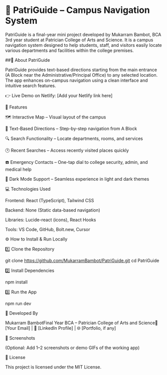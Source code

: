 # 📌 PatriGuide – Campus Navigation System

PatriGuide is a final-year mini project developed by Mukarram Bambot, BCA 3rd year student at Patrician College of Arts and Science. It is a campus navigation system designed to help students, staff, and visitors easily locate various departments and facilities within the college premises.

##🚀 About PatriGuide

PatriGuide provides text-based directions starting from the main entrance (A Block near the Administrative/Principal Office) to any selected location. The app enhances on-campus navigation using a clean interface and intuitive search features.

👉 Live Demo on Netlify: [Add your Netlify link here]

📌 Features

🗺️ Interactive Map – Visual layout of the campus

📍 Text-Based Directions – Step-by-step navigation from A Block

🔍 Search Functionality – Locate departments, rooms, and services

🕑 Recent Searches – Access recently visited places quickly

☎️ Emergency Contacts – One-tap dial to college security, admin, and medical help

🌙 Dark Mode Support – Seamless experience in light and dark themes

💻 Technologies Used

Frontend: React (TypeScript), Tailwind CSS

Backend: None (Static data-based navigation)

Libraries: Lucide-react (icons), React Hooks

Tools: VS Code, GitHub, Bolt.new, Cursor

⚙️ How to Install & Run Locally

1️⃣ Clone the Repository

git clone https://github.com/MukarramBambot/PatriGuide.git
cd PatriGuide

2️⃣ Install Dependencies

npm install

3️⃣ Run the App

npm run dev

👤 Developed By

Mukarram BambotFinal Year BCA – Patrician College of Arts and Science📧 [Your Email] | 🔗 [LinkedIn Profile] | 🌐 [Portfolio, if any]

📸 Screenshots

(Optional: Add 1–2 screenshots or demo GIFs of the working app)

📜 License

This project is licensed under the MIT License.

